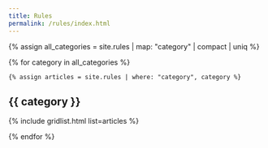 ```yaml
---
title: Rules
permalink: /rules/index.html
---
```


{% assign all_categories = site.rules | map: "category" | compact | uniq %}

{% for category in all_categories %}

	{% assign articles = site.rules | where: "category", category %}

## {{ category }}

{% include gridlist.html list=articles %}

{% endfor %}

